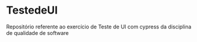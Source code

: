 # TestedeUI
Repositório referente ao exercício de Teste de UI com cypress da disciplina de qualidade de software
